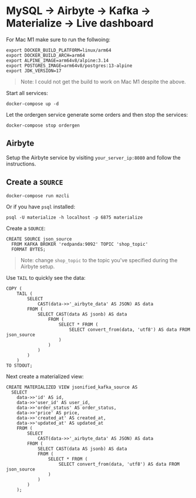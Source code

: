 # MySQL -> Airbyte -> Kafka -> Materialize -> Live dashboard

For Mac M1 make sure to run the follwoing:

```
export DOCKER_BUILD_PLATFORM=linux/arm64
export DOCKER_BUILD_ARCH=arm64
export ALPINE_IMAGE=arm64v8/alpine:3.14
export POSTGRES_IMAGE=arm64v8/postgres:13-alpine
export JDK_VERSION=17
```

> Note: I could not get the build to work on Mac M1 despite the above.

Start all services:

```
docker-compose up -d
```

Let the ordergen service generate some orders and then stop the services:

```
docker-compose stop ordergen
```

## Airbyte

Setup the Airbyte service by visiting `your_server_ip:8080` and follow the instructions.

## Create a `SOURCE`

```
docker-compose run mzcli
```

Or if you have `psql` installed:

```
psql -U materialize -h localhost -p 6875 materialize
```

Create a `SOURCE`:

```
CREATE SOURCE json_source
  FROM KAFKA BROKER 'redpanda:9092' TOPIC 'shop_topic'
  FORMAT BYTES;
```

> Note: change `shop_topic` to the topic you've specified during the Airbyte setup.

Use `TAIL` to quickly see the data:

```
COPY (
    TAIL (
        SELECT
            CAST(data->>'_airbyte_data' AS JSON) AS data
        FROM (
            SELECT CAST(data AS jsonb) AS data
                FROM (
                    SELECT * FROM (
                        SELECT convert_from(data, 'utf8') AS data FROM json_source
                    )
                )
            )
        )
    )
TO STDOUT;
```

Next create a materialized view:

```
CREATE MATERIALIZED VIEW jsonified_kafka_source AS
  SELECT
    data->>'id' AS id,
    data->>'user_id' AS user_id,
    data->>'order_status' AS order_status,
    data->>'price' AS price,
    data->>'created_at' AS created_at,
    data->>'updated_at' AS updated_at
    FROM (
        SELECT
            CAST(data->>'_airbyte_data' AS JSON) AS data
        FROM (
            SELECT CAST(data AS jsonb) AS data
            FROM (
                SELECT * FROM (
                    SELECT convert_from(data, 'utf8') AS data FROM json_source
                )
            )
        )
    );
```